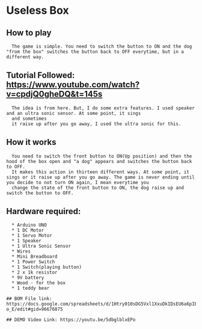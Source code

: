 # Useless Box

## How to play
      The game is simple. You need to switch the button to ON and the dog "from the box" switches the button back to OFF everytime, but in a different way.
   
## Tutorial Followed: https://www.youtube.com/watch?v=cpdjQ0gheDQ&t=145s

      The idea is from here. But, I do some extra features. I used speaker and an ultra sonic sensor. At some point, it sings 
	  and sometimes
      it raise up after you go away, I used the ultra sonic for this.

## How it works
      You need to switch the front button to ON(Up position) and then the hood of the box open and "a dog" appears and switches the button back to OFF.
      It makes this action in thirteen different ways. At some point, it sings or it raise up after you go away. The game is never ending until you decide to not turn ON again, I mean everytime you 
      change the state of the front button to ON, the dog raise up and switch the button to OFF.

 ## Hardware required: 
      * Arduino UNO
      * 1 DC Motor
      * 1 Servo Motor
      * 1 Speaker
      * 1 Ultra Sonic Sensor
      * Wires
      * Mini Breadboard
      * 1 Power Switch
      * 1 Switch(playing button)
      * 2 x 1k resistor 
      * 9V battery
      * Wood - for the box
      * 1 teddy bear
    
    ## BOM File link: https://docs.google.com/spreadsheets/d/1Htry010sDG5Vxl1XxuDkIDsEU6a6pIBbHVVmY9l-o_E/edit#gid=96676875
    
    ## DEMO Video Link: https://youtu.be/5dbglblxEPo
    
    
    
      
     
